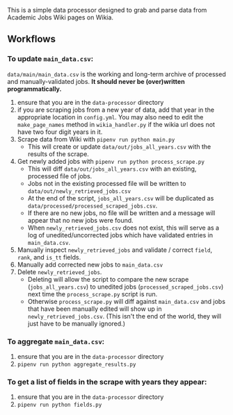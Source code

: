 This is a simple data processor designed to grab and parse data from Academic Jobs Wiki pages on Wikia.

## Workflows

### To update `main_data.csv`:

`data/main/main_data.csv` is the working and long-term archive of processed and manually-validated jobs. **It should never be (over)written programmatically.**

1. ensure that you are in the `data-processor` directory
2. if you are scraping jobs from a new year of data, add that year in the appropriate location in `config.yml`. You may also need to edit the `make_page_names` method in `wikia_handler.py` if the wikia url does not have two four digit years in it.
3. Scrape data from Wiki with `pipenv run python main.py`
    - This will create or update `data/out/jobs_all_years.csv` with the results of the scrape.
4. Get newly added jobs with `pipenv run python process_scrape.py`
    - This will diff `data/out/jobs_all_years.csv` with an existing, processed file of jobs.
    - Jobs not in the existing processed file will be written to `data/out/newly_retrieved_jobs.csv`
    - At the end of the script, `jobs_all_years.csv` will be duplicated as `data/processed/processed_scraped_jobs.csv`.
    - If there are no new jobs, no file will be written and a message will appear that no new jobs were found.
    - When `newly_retrieved_jobs.csv` does not exist, this will serve as a log of unedited/uncorrected jobs which have validated entries in `main_data.csv`.
5. Manually inspect `newly_retrieved_jobs` and validate / correct `field`, `rank`, and `is_tt` fields.
6. Manually add corrected new jobs to `main_data.csv`
7. Delete `newly_retrieved_jobs`.
    - Deleting will allow the script to compare the new scrape (`jobs_all_years.csv`) to unedited jobs (`processed_scraped_jobs.csv`) next time the `process_scrape.py` script is run.
    - Otherwise `process_scrape.py` will diff against `main_data.csv` and jobs that have been manually edited will show up in `newly_retrieved_jobs.csv`. (This isn't the end of the world, they will just have to be manually ignored.)

### To aggregate `main_data.csv`:

1. ensure that you are in the `data-processor` directory
2. `pipenv run python aggregate_results.py`

### To get a list of fields in the scrape with years they appear:

1. ensure that you are in the `data-processor` directory
2. `pipenv run python fields.py`
